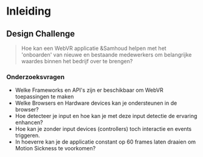 # Inleiding

## Design Challenge
> Hoe kan een WebVR applicatie &Samhoud helpen met het 'onboarden' van nieuwe en bestaande medewerkers om belangrijke waardes binnen het bedrijf over te brengen?

### Onderzoeksvragen
* Welke Frameworks en API's zijn er beschikbaar om WebVR toepassingen te maken
* Welke Browsers en Hardware devices kan je ondersteunen in de browser?
* Hoe detecteer je input en hoe kan je met deze input detectie de ervaring enhancen?
* Hoe kan je zonder input devices (controllers) toch interactie en events triggeren.
* In hoeverre kan je de applicatie constant op 60 frames laten draaien om Motion Sickness te voorkomen?
